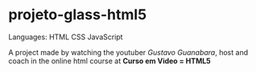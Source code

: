 # projeto-glass-html5

Languages:
HTML
CSS
JavaScript

A project made by watching the youtuber <em>Gustavo Guanabara</em>, host and coach in the online html course at 
<b>Curso em Video = HTML5</b>


